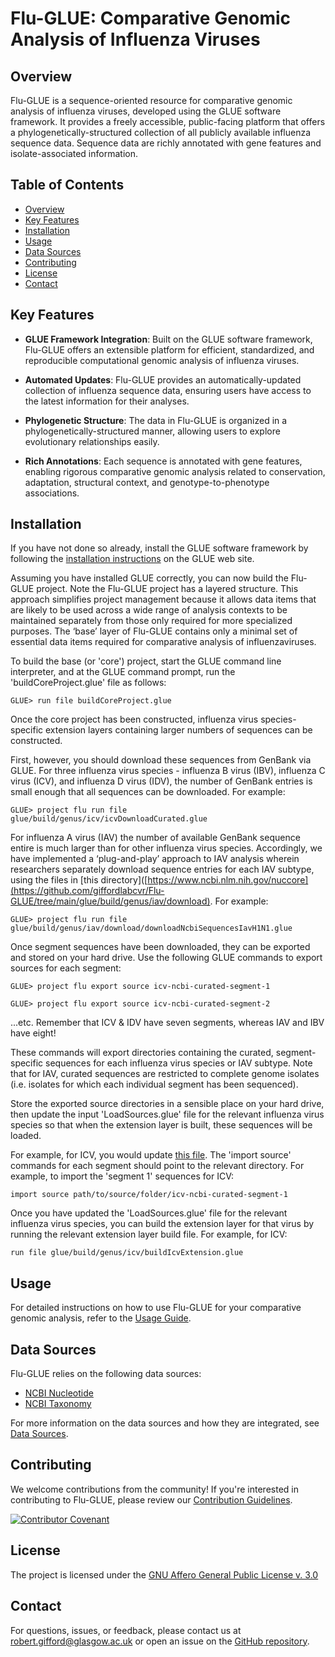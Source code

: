 # Flu-GLUE: Comparative Genomic Analysis of Influenza Viruses

## Overview

Flu-GLUE is a sequence-oriented resource for comparative genomic analysis of influenza viruses, developed using the GLUE software framework. It provides a freely accessible, public-facing platform that offers a phylogenetically-structured collection of all publicly available influenza sequence data. Sequence data are richly annotated with gene features and isolate-associated information.

## Table of Contents

- [Overview](#overview)
- [Key Features](#key-features)
- [Installation](#installation)
- [Usage](#usage)
- [Data Sources](#data-sources)
- [Contributing](#contributing)
- [License](#license)
- [Contact](#contact)

## Key Features

- **GLUE Framework Integration**: Built on the GLUE software framework, Flu-GLUE offers an extensible platform for efficient, standardized, and reproducible computational genomic analysis of influenza viruses.

- **Automated Updates**: Flu-GLUE provides an automatically-updated collection of influenza sequence data, ensuring users have access to the latest information for their analyses.

- **Phylogenetic Structure**: The data in Flu-GLUE is organized in a phylogenetically-structured manner, allowing users to explore evolutionary relationships easily.

- **Rich Annotations**: Each sequence is annotated with gene features, enabling rigorous comparative genomic analysis related to conservation, adaptation, structural context, and genotype-to-phenotype associations.

## Installation

If you have not done so already, install the GLUE software framework by following the [installation instructions](http://glue-tools.cvr.gla.ac.uk/#/installation) on the GLUE web site. 

Assuming you have installed GLUE correctly, you can now build the Flu-GLUE project. Note the Flu-GLUE project has a layered structure. This approach simplifies project management because it allows data items that are likely to be used across a wide range of analysis contexts to be maintained separately from those only required for more specialized purposes. The ‘base’ layer of Flu-GLUE contains only a minimal set of essential data items required for comparative analysis of influenzaviruses.

To build the base (or 'core') project, start the GLUE command line interpreter, and at the GLUE command prompt, run the 'buildCoreProject.glue' file as follows:

`GLUE> run file buildCoreProject.glue`

Once the core project has been constructed, influenza virus species-specific extension layers containing larger numbers of sequences can be constructed. 

First, however, you should download these sequences from GenBank via GLUE. For three influenza virus species - influenza B virus (IBV),  influenza C virus (ICV), and  influenza D virus (IDV), the number of GenBank entries is small enough that all sequences can be downloaded. For example:

`GLUE> project flu run file glue/build/genus/icv/icvDownloadCurated.glue`

For influenza A virus (IAV) the number of available GenBank sequence entire is much larger than for other influenza virus species. Accordingly, we have implemented a ‘plug-and-play’ approach to IAV analysis wherein researchers separately download sequence entries for each IAV subtype, using the files in [this directory]([https://www.ncbi.nlm.nih.gov/nuccore](https://github.com/giffordlabcvr/Flu-GLUE/tree/main/glue/build/genus/iav/download). For example:

`GLUE> project flu run file glue/build/genus/iav/download/downloadNcbiSequencesIavH1N1.glue`

Once segment sequences have been downloaded, they can be exported and stored on your hard drive. Use the following GLUE commands to export sources for each segment:

`GLUE> project flu export source icv-ncbi-curated-segment-1`

`GLUE> project flu export source icv-ncbi-curated-segment-2`

...etc. Remember that ICV & IDV have seven segments, whereas IAV and IBV have eight!

These commands will export directories containing the curated, segment-specific sequences for each influenza virus species or IAV subtype. Note that for IAV, curated sequences are restricted to complete genome isolates (i.e. isolates for which each individual segment has been sequenced).

Store the exported source directories in a sensible place on your hard drive, then update the input 'LoadSources.glue' file for the relevant influenza virus species so that when the extension layer is built, these sequences will be loaded. 

For example, for ICV, you would update [this file](https://github.com/giffordlabcvr/Flu-GLUE/blob/main/glue/build/genus/icv/icvLoadSources.glue). The 'import source' commands for each segment should point to the relevant directory. For example, to import the 'segment 1' sequences for ICV:

`import source path/to/source/folder/icv-ncbi-curated-segment-1`

Once you have updated the 'LoadSources.glue' file for the relevant influenza virus species, you can build the extension layer for that virus by running the relevant extension layer build file. For example, for ICV:

`run file glue/build/genus/icv/buildIcvExtension.glue`



## Usage

For detailed instructions on how to use Flu-GLUE for your comparative genomic analysis, refer to the [Usage Guide](./docs/usage.md).

## Data Sources

Flu-GLUE relies on the following data sources:

- [NCBI Nucleotide](https://www.ncbi.nlm.nih.gov/nuccore)
- [NCBI Taxonomy](https://www.ncbi.nlm.nih.gov/taxonomy)

For more information on the data sources and how they are integrated, see [Data Sources](./docs/data_sources.md).

## Contributing

We welcome contributions from the community! If you're interested in contributing to Flu-GLUE, please review our [Contribution Guidelines](./CONTRIBUTING.md).

[![Contributor Covenant](https://img.shields.io/badge/Contributor%20Covenant-2.1-4baaaa.svg)](code_of_conduct.md) 

## License

The project is licensed under the [GNU Affero General Public License v. 3.0](https://www.gnu.org/licenses/agpl-3.0.en.html)

## Contact

For questions, issues, or feedback, please contact us at [robert.gifford@glasgow.ac.uk](mailto:robert.gifford@glasgow.ac.uk) or open an issue on the [GitHub repository](https://github.com/giffordlabcvr/Flu-GLUE/issues).


